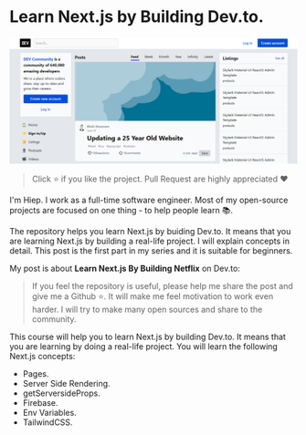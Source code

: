 # Learn Next.js by Building Dev.to.

<img src="./md-images/home.png" alt="learn-nextjs-by-buiding-devto"/>

> Click :star: if you like the project. Pull Request are highly appreciated :heart:

I'm Hiep. I work as a full-time software engineer. Most of my open-source projects are focused on one thing - to help people learn 📚. 

The repository helps you learn Next.js by buiding Dev.to. It means that you are learning Next.js by building a real-life project. I will explain concepts in detail. This post is the first part in my series and it is suitable for beginners.

My post is about __Learn Next.js By Building Netflix__ on Dev.to:

> If you feel the repository is useful, please help me share the post and give me a Github :star:. It will make me feel motivation to work even harder. I will try to make many open sources and share to the community.


This course will help you to learn Next.js by building Dev.to. It means that you are learning by doing a real-life project. You will learn the following Next.js concepts:

- Pages.
- Server Side Rendering.
- getServersideProps.
- Firebase.
- Env Variables.
- TailwindCSS.